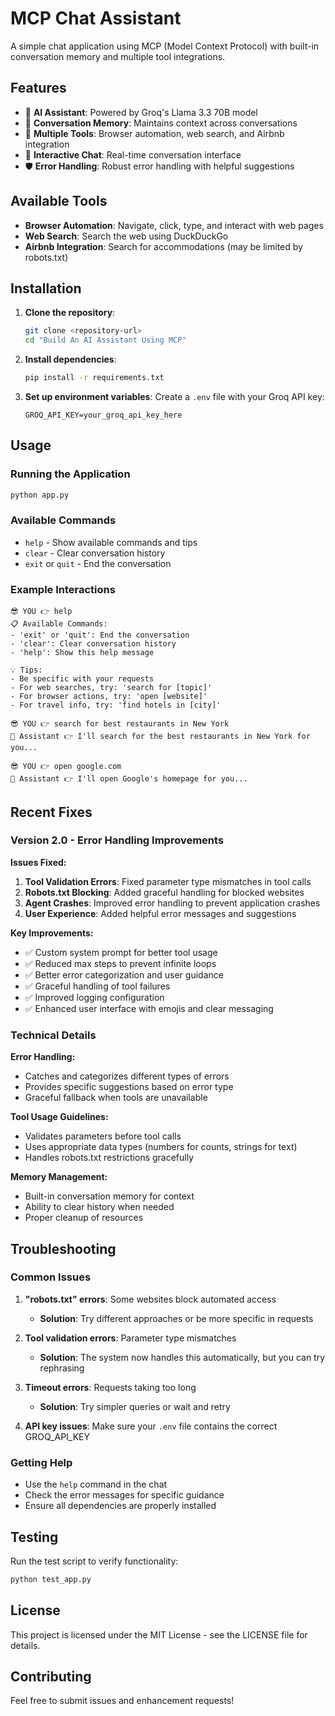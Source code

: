 # MCP Chat Assistant

A simple chat application using MCP (Model Context Protocol) with built-in conversation memory and multiple tool integrations.

## Features

- 🤖 **AI Assistant**: Powered by Groq's Llama 3.3 70B model
- 🧠 **Conversation Memory**: Maintains context across conversations
- 🔧 **Multiple Tools**: Browser automation, web search, and Airbnb integration
- 💬 **Interactive Chat**: Real-time conversation interface
- 🛡️ **Error Handling**: Robust error handling with helpful suggestions

## Available Tools

- **Browser Automation**: Navigate, click, type, and interact with web pages
- **Web Search**: Search the web using DuckDuckGo
- **Airbnb Integration**: Search for accommodations (may be limited by robots.txt)

## Installation

1. **Clone the repository**:
   ```bash
   git clone <repository-url>
   cd "Build An AI Assistant Using MCP"
   ```

2. **Install dependencies**:
   ```bash
   pip install -r requirements.txt
   ```

3. **Set up environment variables**:
   Create a `.env` file with your Groq API key:
   ```
   GROQ_API_KEY=your_groq_api_key_here
   ```

## Usage

### Running the Application

```bash
python app.py
```

### Available Commands

- `help` - Show available commands and tips
- `clear` - Clear conversation history
- `exit` or `quit` - End the conversation

### Example Interactions

```
😎 YOU 👉 help
📋 Available Commands:
- 'exit' or 'quit': End the conversation
- 'clear': Clear conversation history
- 'help': Show this help message

💡 Tips:
- Be specific with your requests
- For web searches, try: 'search for [topic]'
- For browser actions, try: 'open [website]'
- For travel info, try: 'find hotels in [city]'

😎 YOU 👉 search for best restaurants in New York
💭 Assistant 👉 I'll search for the best restaurants in New York for you...

😎 YOU 👉 open google.com
💭 Assistant 👉 I'll open Google's homepage for you...
```

## Recent Fixes

### Version 2.0 - Error Handling Improvements

**Issues Fixed:**
1. **Tool Validation Errors**: Fixed parameter type mismatches in tool calls
2. **Robots.txt Blocking**: Added graceful handling for blocked websites
3. **Agent Crashes**: Improved error handling to prevent application crashes
4. **User Experience**: Added helpful error messages and suggestions

**Key Improvements:**
- ✅ Custom system prompt for better tool usage
- ✅ Reduced max steps to prevent infinite loops
- ✅ Better error categorization and user guidance
- ✅ Graceful handling of tool failures
- ✅ Improved logging configuration
- ✅ Enhanced user interface with emojis and clear messaging

### Technical Details

**Error Handling:**
- Catches and categorizes different types of errors
- Provides specific suggestions based on error type
- Graceful fallback when tools are unavailable

**Tool Usage Guidelines:**
- Validates parameters before tool calls
- Uses appropriate data types (numbers for counts, strings for text)
- Handles robots.txt restrictions gracefully

**Memory Management:**
- Built-in conversation memory for context
- Ability to clear history when needed
- Proper cleanup of resources

## Troubleshooting

### Common Issues

1. **"robots.txt" errors**: Some websites block automated access
   - **Solution**: Try different approaches or be more specific in requests

2. **Tool validation errors**: Parameter type mismatches
   - **Solution**: The system now handles this automatically, but you can try rephrasing

3. **Timeout errors**: Requests taking too long
   - **Solution**: Try simpler queries or wait and retry

4. **API key issues**: Make sure your `.env` file contains the correct GROQ_API_KEY

### Getting Help

- Use the `help` command in the chat
- Check the error messages for specific guidance
- Ensure all dependencies are properly installed

## Testing

Run the test script to verify functionality:

```bash
python test_app.py
```

## License

This project is licensed under the MIT License - see the LICENSE file for details.

## Contributing

Feel free to submit issues and enhancement requests!
